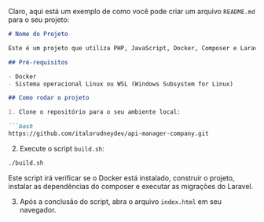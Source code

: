 Claro, aqui está um exemplo de como você pode criar um arquivo `README.md` para o seu projeto:

```markdown
# Nome do Projeto

Este é um projeto que utiliza PHP, JavaScript, Docker, Composer e Laravel.

## Pré-requisitos

- Docker
- Sistema operacional Linux ou WSL (Windows Subsystem for Linux)

## Como rodar o projeto

1. Clone o repositório para o seu ambiente local:

```bash
https://github.com/italorudneydev/api-manager-company.git
```

2. Execute o script `build.sh`:

```bash
./build.sh
```

Este script irá verificar se o Docker está instalado, construir o projeto, instalar as dependências do composer e executar as migrações do Laravel.

3. Após a conclusão do script, abra o arquivo `index.html` em seu navegador.

